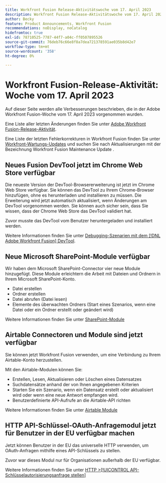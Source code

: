 ```yaml
---
title: Workfront Fusion Release-Aktivitätswoche vom 17. April 2023
description: Workfront Fusion Release-Aktivitätswoche vom 17. April 2023
author: Becky
feature: Product Announcements, Workfront Fusion
recommendations: noDisplay, noCatalog
hidefromtoc: true
exl-id: 78710525-7787-44f7-a04c-ff0507895526
source-git-commit: 76deb76c66e8f8a7dea721378591ae035b8d42e7
workflow-type: tm+mt
source-wordcount: '358'
ht-degree: 0%

---
```


# Workfront Fusion-Release-Aktivität: Woche vom 17. April 2023

Auf dieser Seite werden alle Verbesserungen beschrieben, die in der Adobe Workfront Fusion-Woche vom 17. April 2023 vorgenommen wurden.

Eine Liste aller letzten Änderungen finden Sie unter [Adobe Workfront Fusion-Release-Aktivität](../../../product-announcements/product-releases/fusion-release-activity/fusion-release-activity.md).

Eine Liste der letzten Fehlerkorrekturen in Workfront Fusion finden Sie unter [Workfront-Wartungs-Updates](https://experienceleague.adobe.com/docs/workfront-known-issues/releases/current-updates.html) und suchen Sie nach Aktualisierungen mit der Bezeichnung Workfront Fusion Maintenance Update .

## Neues Fusion DevTool jetzt im Chrome Web Store verfügbar

Die neueste Version der DevTool-Browsererweiterung ist jetzt im Chrome Web Store verfügbar. Sie können das DevTool zu Ihrem Chrome-Browser hinzufügen, ohne es herunterladen und installieren zu müssen. Die Erweiterung wird jetzt automatisch aktualisiert, wenn Änderungen am DevTool vorgenommen werden. Sie können auch sicher sein, dass Sie wissen, dass der Chrome Web Store das DevTool validiert hat.

Zuvor musste das DevTool vom Benutzer heruntergeladen und installiert werden.

Weitere Informationen finden Sie unter [Debugging-Szenarien mit dem [!DNL Adobe Workfront Fusion] DevTool](../../../workfront-fusion/scenarios/debug-scenarios-with-dev-tool.md).

## Neue Microsoft SharePoint-Module verfügbar

Wir haben dem Microsoft SharePoint-Connector vier neue Module hinzugefügt. Diese Module erleichtern die Arbeit mit Dateien und Ordnern in Ihrem Microsoft SharePoint-Konto.

* Datei erstellen
* Ordner erstellen
* Datei abrufen (Datei lesen)
* Elemente des überwachten Ordners (Start eines Szenarios, wenn eine Datei oder ein Ordner erstellt oder geändert wird)

Weitere Informationen finden Sie unter [SharePoint-Module](../../../workfront-fusion/apps-and-their-modules/sharepoint-modules.md)

## Airtable Connectoren und Module sind jetzt verfügbar

Sie können jetzt Workfront Fusion verwenden, um eine Verbindung zu Ihrem Airtable-Konto herzustellen.

Mit den Airtable-Modulen können Sie:

* Erstellen, Lesen, Aktualisieren oder Löschen eines Datensatzes
* Suchdatensätze anhand der von Ihnen angegebenen Kriterien
* Starten Sie ein Szenario, wenn ein Datensatz erstellt oder aktualisiert wird oder wenn eine neue Antwort empfangen wird.
* Benutzerdefinierte API-Aufrufe an die Airtable-API richten

Weitere Informationen finden Sie unter [Airtable Module](../../../workfront-fusion/apps-and-their-modules/airtable-modules.md)

## HTTP API-Schlüssel-OAuth-Anfragemodul jetzt für Benutzer in der EU verfügbar machen

Jetzt können Benutzer in der EU das universelle HTTP verwenden, um OAuth-Anfragen mithilfe eines API-Schlüssels zu stellen.

Zuvor war dieses Modul nur für Organisationen außerhalb der EU verfügbar.

Weitere Informationen finden Sie unter [HTTP >[!UICONTROL API-Schlüsselautorisierungsanfrage stellen]](/help/quicksilver/workfront-fusion/apps-and-their-modules/http-modules/http-module-make-an-api-key-auth-request.md)



<!--

## Docusign connector and modules now available in the EU

Fusion users in the EU can now use Fusion to connect to a Docusign account. With the Docusign modules, you can:

* Trigger a scenario when an envelope changes its status
* Create an envelope
* Read, send, or add a recipient to an existing envelope
* Add or modify custom fields in documents
* Download a document as a filed
* Upload a file to an envelope
* Perform a custom API call

For more information, see [DocuSign modules](../../../workfront-fusion/apps-and-their-modules/docusign-modules.md).

-->
